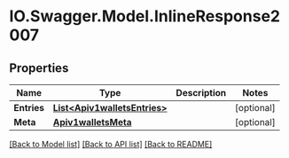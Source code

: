 # IO.Swagger.Model.InlineResponse2007
## Properties

Name | Type | Description | Notes
------------ | ------------- | ------------- | -------------
**Entries** | [**List&lt;Apiv1walletsEntries&gt;**](Apiv1walletsEntries.md) |  | [optional] 
**Meta** | [**Apiv1walletsMeta**](Apiv1walletsMeta.md) |  | [optional] 

[[Back to Model list]](../README.md#documentation-for-models) [[Back to API list]](../README.md#documentation-for-api-endpoints) [[Back to README]](../README.md)

